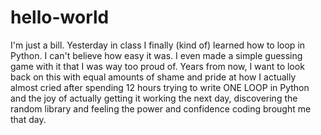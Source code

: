 # hello-world
I'm just a bill.
Yesterday in class I finally (kind of) learned how to loop in Python.
I can't believe how easy it was.
I even made a simple guessing game with it that I was way too proud of.
Years from now, I want to look back on this with equal amounts of shame
and pride at how I actually almost cried after spending 12 hours trying 
to write ONE LOOP in Python and the joy of actually getting it working the next day, 
discovering the random library and feeling the power and confidence coding brought me 
that day.
